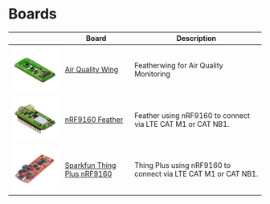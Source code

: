 # Boards

|                                                                | Board                                     | Description                                                    |
| -------------------------------------------------------------- | ----------------------------------------- | -------------------------------------------------------------- |
| [![Air Quality Wing][aqw]][aqw-intro]                          | [Air Quality Wing][aqw-intro]             | Featherwing for Air Quality Monitoring                         |
| [![nRF9160 Feather][fw]][fw-intro]                             | [nRF9160 Feather][fw-intro]               | Feather using nRF9160 to connect via LTE CAT M1 or CAT NB1.    |
| [![Sparkfun Thing Plus nRF9160][thing-plus-image]][thing-plus] | [Sparkfun Thing Plus nRF9160][thing-plus] | Thing Plus using nRF9160 to connect via LTE CAT M1 or CAT NB1. |

[aqw]: img/aqw-x200.png
[aqw-intro]: https://www.jaredwolff.com/documentation/air-quality-wing/

[fw]: img/nrf91-feather-v31-headers-x200.png
[fw-intro]: ./nrf9160-getting-started.md

[thing-plus-image]: img/sparkfun_thing_plus_nrf9160.jpeg
[thing-plus]: https://www.sparkfun.com/products/17354?utm_source=sendfox&utm_medium=email&utm_campaign=nrf9160-thing-plus